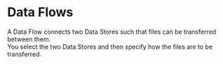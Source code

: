 # Data Flows

A Data Flow connects two Data Stores such that files can be transferred between them. 
<br>
You select the two Data Stores and then specify how the files are to be transferred.
